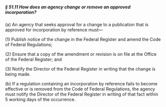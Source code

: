 ##### § 51.11 How does an agency change or remove an approved incorporation? #####

(a) An agency that seeks approval for a change to a publication that is approved for incorporation by reference must—

(1) Publish notice of the change in the Federal Register and amend the Code of Federal Regulations;

(2) Ensure that a copy of the amendment or revision is on file at the Office of the Federal Register; and

(3) Notify the Director of the Federal Register in writing that the change is being made.

(b) If a regulation containing an incorporation by reference fails to become effective or is removed from the Code of Federal Regulations, the agency must notify the Director of the Federal Register in writing of that fact within 5 working days of the occurrence.